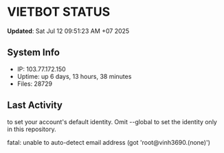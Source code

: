 # VIETBOT STATUS
**Updated**: Sat Jul 12 09:51:23 AM +07 2025

## System Info
- IP: 103.77.172.150
- Uptime: up 6 days, 13 hours, 38 minutes
- Files: 28729

## Last Activity

to set your account's default identity.
Omit --global to set the identity only in this repository.

fatal: unable to auto-detect email address (got 'root@vinh3690.(none)')
